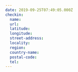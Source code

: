 ```yaml
---
date: 2019-09-25T07:49:05.000Z
checkin:
  name: 
  url: 
  latitude: 
  longitude: 
  street-address: 
  locality: 
  region: 
  country-name: 
  postal-code: 
  tel: 
---
```


